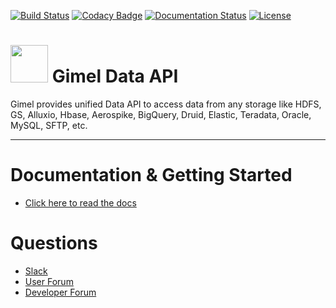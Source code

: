 [![Build Status](https://travis-ci.org/paypal/gimel.svg?branch=master)](https://travis-ci.org/paypal/gimel)
[![Codacy Badge](https://api.codacy.com/project/badge/Grade/95130dc3cc0a4be1852ca5d4363d3214)](https://www.codacy.com/app/Dee-Pac/gimel?utm_source=github.com&amp;utm_medium=referral&amp;utm_content=paypal/gimel&amp;utm_campaign=Badge_Grade)
[![Documentation Status](https://readthedocs.org/projects/gimel/badge/?version=latest)](http://gimel.readthedocs.io/en/latest/?badge=latest)
[![License](http://img.shields.io/:license-Apache%202-blue.svg)](http://www.apache.org/licenses/LICENSE-2.0.txt)

# <img src="docs/images/gimel.png" width="60" height="60" /> Gimel Data API


Gimel provides unified Data API to access data from any storage like HDFS, GS, Alluxio, Hbase, Aerospike, BigQuery, Druid, Elastic, Teradata, Oracle, MySQL, SFTP, etc.



--------------------------------------------------------------------------------------------------------------------

# Documentation & Getting Started

  * [Click here to read the docs](http://gimel.readthedocs.io/)

# Questions

  * [Slack](https://gimel-dev.slack.com)
  * [User Forum](https://groups.google.com/d/forum/gimel-user)
  * [Developer Forum](https://groups.google.com/d/forum/gimel-dev)
